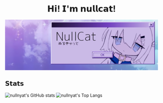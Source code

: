 <h1 align="center"> 𝗛𝗶! 𝗜'𝗺 𝗻𝘂𝗹𝗹𝗰𝗮𝘁!</h1>
<p align="center"><img src="img/banner.png">

## 𝗦𝘁𝗮𝘁𝘀
<p align="left">
 <img alt="nullnyat's GitHub stats" src="https://github-readme-stats.vercel.app/api?username=nullnyat&layout=compact&hide_border=ture&theme=nord&show_icons=ture&bg_color=161821&icon_color=95C4CE&text_color=FFF&title_color=91ACD1&count_private=ture">
 <img alt="nullnyat's Top Langs" src="https://github-readme-stats.vercel.app/api/top-langs/?username=nullnyat&layout=compact&hide_border=ture&theme=nord&show_icons=ture&bg_color=161821&icon_color=95C4CE&text_color=FFF&title_color=91ACD1&count_private=ture">
